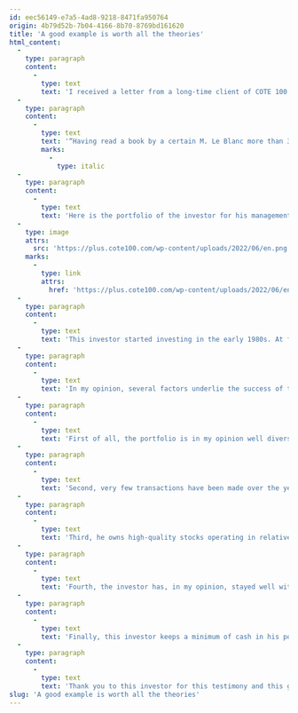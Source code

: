```yaml
---
id: eec56149-e7a5-4ad8-9218-8471fa950764
origin: 4b79d52b-7b04-4166-8b70-8769bd161620
title: 'A good example is worth all the theories'
html_content:
  -
    type: paragraph
    content:
      -
        type: text
        text: 'I received a letter from a long-time client of COTE 100 in recent days and, with his permission, I am quoting part of it:'
  -
    type: paragraph
    content:
      -
        type: text
        text: '“Having read a book by a certain M. Le Blanc more than 30 years ago, I followed some of his advice and of course, “La Bourse ou La Vie”… I am therefore attaching two statements of account of my self-directed investments "done my way" and applying many of these tips... The last line [of my account statements] clearly indicates that I learned quite well from the advice I read in his first book and which I profit from in my U.S. investments that I entrusted to you.”'
        marks:
          -
            type: italic
  -
    type: paragraph
    content:
      -
        type: text
        text: 'Here is the portfolio of the investor for his management company as of April 30, 2022:'
  -
    type: image
    attrs:
      src: 'https://plus.cote100.com/wp-content/uploads/2022/06/en.png'
    marks:
      -
        type: link
        attrs:
          href: 'https://plus.cote100.com/wp-content/uploads/2022/06/en.png'
  -
    type: paragraph
    content:
      -
        type: text
        text: 'This investor started investing in the early 1980s. At first, he mostly relied on the advice of his broker, but over time, he began to make his own decisions based on his knowledge and reading. In fact, after only a short while, he realized that his broker was encouraging him to make too many trades and he politely asked him to stop calling him. The Les Affaires newspaper was an excellent source of information for him, in particular the writings of journalist Claude Beauchamp, who died in 2020. From the end of the 1980s, our investor subscribed to the COTE 100 Financial Bulletin.'
  -
    type: paragraph
    content:
      -
        type: text
        text: 'In my opinion, several factors underlie the success of this investor. Although I do not know the returns he has obtained over the years, I suspect they are very satisfactory, considering the substantial unrealized gains of the portfolio and the long-term performance of the securities in the portfolio.'
  -
    type: paragraph
    content:
      -
        type: text
        text: 'First of all, the portfolio is in my opinion well diversified, while being concentrated in a limited number of securities.'
  -
    type: paragraph
    content:
      -
        type: text
        text: 'Second, very few transactions have been made over the years. In fact, no transactions had taken place in the portfolio in 2021 nor since the beginning of 2022. This investor is not giving any gifts to the tax authorities.'
  -
    type: paragraph
    content:
      -
        type: text
        text: 'Third, he owns high-quality stocks operating in relatively non-cyclical sectors.'
  -
    type: paragraph
    content:
      -
        type: text
        text: 'Fourth, the investor has, in my opinion, stayed well within his circle of competence by focusing on companies he understands well. You will also note that this investor has chosen to concentrate his investment activities in Canada, a country whose companies he knows well, and has preferred to entrust COTE 100 with the management of the American part of his investments.'
  -
    type: paragraph
    content:
      -
        type: text
        text: 'Finally, this investor keeps a minimum of cash in his portfolio (2.2%) and does not try to “play” the market fluctuations. When he needs cash for his personal needs or for other reasons (he has in the past paid dividends to his children who are shareholders of his management company), he sells a few shares of a security which seems well valued or represents a large percentage of the portfolio; he did so a few years ago by selling 2,000 of his Couche-Tard shares.'
  -
    type: paragraph
    content:
      -
        type: text
        text: 'Thank you to this investor for this testimony and this great proof that it is quite possible for an independent investor to become rich on the stock market in the long term. The recipe is simple, but its application is not easy for most people.'
slug: 'A good example is worth all the theories'
---
```

